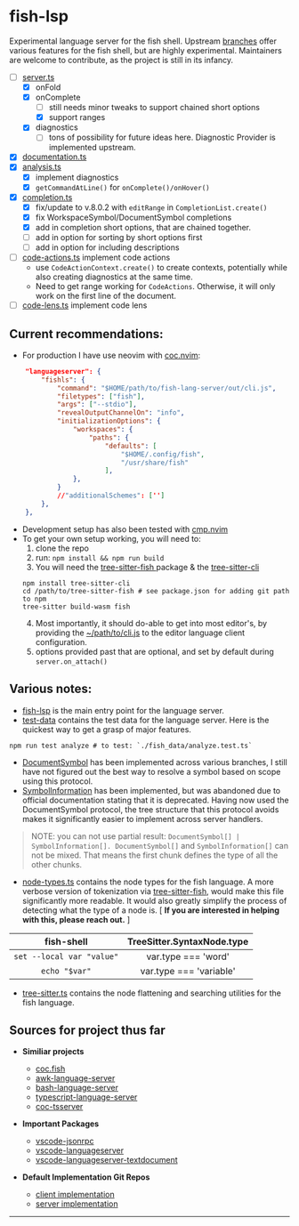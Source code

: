 #  fish-lsp 

Experimental language server for the fish shell. Upstream [branches]( https://github.com/ndonfris/fish-lsp/branches ) offer various features
for the fish shell, but are highly experimental. Maintainers are welcome to contribute, 
as the project is still in its infancy.  

- [ ] [server.ts]( ./src/server.ts )
    - [x] onFold
    - [x] onComplete
        - [ ] still needs minor tweaks to support chained short options 
        - [x] support ranges
    - [x] diagnostics
        - [ ] tons of possibility for future ideas here. Diagnostic Provider is implemented upstream.
- [x] [documentation.ts]( ./src/documentation.ts )
- [x] [analysis.ts]( ./src/analyzer.ts )
    - [x] implement diagnostics
    - [x] `getCommandAtLine()` for `onComplete()/onHover()`
- [x] [completion.ts]( ./src/completion.ts )
    - [x] fix/update to v.8.0.2 with `editRange` in `CompletionList.create()`
    - [x] fix WorkspaceSymbol/DocumentSymbol completions
    - [x] add in completion short options, that are chained together.
    - [ ] add in option for sorting by short options first
    - [ ] add in option for including descriptions 
- [ ] [code-actions.ts]( ./src/code-actions.ts ) implement code actions
    - use `CodeActionContext.create()` to create contexts, potentially while also creating
      diagnostics at the same time.
    - Need to get range working for `CodeActions`. Otherwise, it will only work on the first line
      of the document.
- [ ] [code-lens.ts]( ./src/code-lens.ts ) implement code lens

## Current recommendations:
- For production I have use neovim with [coc.nvim]( https://github.com/neoclide/coc.nvim ):
```json
    "languageserver": {
        "fishls": {
            "command": "$HOME/path/to/fish-lang-server/out/cli.js",
            "filetypes": ["fish"],
            "args": ["--stdio"],
            "revealOutputChannelOn": "info",
            "initializationOptions": {
                "workspaces": {
                    "paths": {
                        "defaults": [
                            "$HOME/.config/fish",
                            "/usr/share/fish"
                        ],
                },
            }
            //"additionalSchemes": ['']
        },
    },
```
- Development setup has also been tested with [cmp.nvim]( https://github.com/hrsh7th/nvim-cmp )
- To get your own setup working, you will need to:
    1. clone the repo
    2. run: `npm install && npm run build`
    3. You will need the [ tree-sitter-fish ]( https://github.com/ram02z/tree-sitter-fish ) package & the [ tree-sitter-cli ]( https://github.com/tree-sitter/tree-sitter/blob/master/cli/README.md ) 
    ```fish
    npm install tree-sitter-cli
    cd /path/to/tree-sitter-fish # see package.json for adding git path to npm
    tree-sitter build-wasm fish
    ```
    4. Most importantly, it should do-able to get into most editor's, by providing the [~/path/to/cli.js]( /src/cli.ts ) to the editor language client configuration.
    5. options provided past that are optional, and set by default during `server.on_attach()`


## Various notes:
- [fish-lsp]( ./src/server.ts ) is the main entry point for the language server.
- [test-data]( ./test-data/ ) contains the test data for the language server. Here is
  the quickest way to get a grasp of major features.
```fish
npm run test analyze # to test: `./fish_data/analyze.test.ts`
```
- [DocumentSymbol]( https://microsoft.github.io/language-server-protocol/specifications/specification-current/#textDocument_documentSymbol ) has been implemented
across various branches, I still have not figured out the best way to resolve a symbol
based on scope using this protocol.
- [SymbolInformation]( https://microsoft.github.io/language-server-protocol/specifications/lsp/3.17/specification/#symbolInformation ) has been implemented,
but was abandoned due to official documentation stating that it is deprecated. Having now
used the DocumentSymbol protocol, the tree structure that this protocol avoids makes it
significantly easier to implement across server handlers.
> NOTE: you can not use partial result: `DocumentSymbol[] | SymbolInformation[]. DocumentSymbol[]` and `SymbolInformation[]` can not be mixed. That means the first chunk defines the type of all the other chunks.
- [node-types.ts]( ./src/utils/node-types.ts ) contains the node types for the fish language. A more verbose version of tokenization via [tree-sitter-fish](#tree-sitter-fish), would make this file significantly more readable. It would
also greatly simplify the process of detecting what the type of a node is. [ __If you are interested in helping with this, please reach out.__ ]

<center>

| fish-shell                  | TreeSitter.SyntaxNode.type   |
|:---------------------------:|:---------------------------:|
|`set --local var "value"`    | var.type === 'word'         |
| `echo "$var"`               | var.type === 'variable'     |

</center>

- [tree-sitter.ts]( ./src/utils/tree-sitter.ts ) contains the node flattening and searching utilities for the fish language.





## Sources for project thus far

- __Similiar projects__
    - [coc.fish]( https://github.com/oncomouse/coc-fish )
    - [awk-language-server]( https://github.com/Beaglefoot/awk-language-server/tree/master/server )
    - [bash-language-server]( https://github.com/bash-lsp/bash-language-server/tree/main/server/src )
    - [typescript-language-server](https://github.com/typescript-language-server/typescript-language-server#running-the-language-server)
    - [coc-tsserver](https://github.com/neoclide/coc-tsserver)

- __Important Packages__ 
    - [vscode-jsonrpc]( https://www.npmjs.com/package/vscode-jsonrpc )
    - [vscode-languageserver]( https://github.com/Microsoft/vscode-languageserver-node )
    - [vscode-languageserver-textdocument]( https://github.com/Microsoft/vscode-languageserver-node )

- __Default Implementation Git Repos__
    - [client implementation]( https://github.com/microsoft/vscode-languageserver-node/blob/main/client/src/common )
    - [server implementation]( https://github.com/microsoft/vscode-languageserver-node/tree/main/server/src/common )  



---